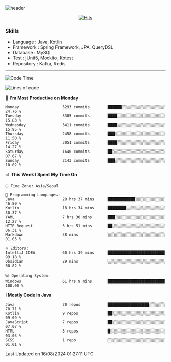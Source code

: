<!-- Github Profile Readme로 프로필 꾸미기 : https://zzsza.github.io/development/2020/07/10/make-github-profile-readme/ -->

<!-- github theme -->
  <!-- 
    ![header](https://capsule-render.vercel.app/api?type=slice&color=e0f0e3&height=150&section=header&text=beasy&fontSize=45)
  -->
  ![header](https://capsule-render.vercel.app/api?type=soft&color=e0f0e3&height=150&section=header&text=Choi-YongSeok&fontSize=55&animation=twinkling)


<!-- hits count : https://hits.seeyoufarm.com/ -->
<div align=center>
    
  [![Hits](https://hits.seeyoufarm.com/api/count/incr/badge.svg?url=https%3A%2F%2Fgithub.com%2Fchoi-ys&count_bg=%2379C83D&title_bg=%23555555&icon=&icon_color=%23E7E7E7&title=hits&edge_flat=false)](https://hits.seeyoufarm.com)

</div>


<!-- Committed Top Lang -->
<div align=center>
</div>


### Skills
 - Language : Java, Kotlin
 - Framework : Spring Framework, JPA, QueryDSL
 - Database : MySQL
 - Test : jUnit5, Mockito, Kotest
 - Repository : Kafka, Redis

---

<!--START_SECTION:waka-->
![Code Time](http://img.shields.io/badge/Code%20Time-4%2C339%20hrs%2036%20mins-blue)

![Lines of code](https://img.shields.io/badge/From%20Hello%20World%20I%27ve%20Written-14.9%20million%20lines%20of%20code-blue)

📅 **I'm Most Productive on Monday** 

```text
Monday                   5293 commits        ██████░░░░░░░░░░░░░░░░░░░   24.76 % 
Tuesday                  3385 commits        ████░░░░░░░░░░░░░░░░░░░░░   15.83 % 
Wednesday                3411 commits        ████░░░░░░░░░░░░░░░░░░░░░   15.95 % 
Thursday                 2458 commits        ███░░░░░░░░░░░░░░░░░░░░░░   11.50 % 
Friday                   3051 commits        ████░░░░░░░░░░░░░░░░░░░░░   14.27 % 
Saturday                 1640 commits        ██░░░░░░░░░░░░░░░░░░░░░░░   07.67 % 
Sunday                   2143 commits        ███░░░░░░░░░░░░░░░░░░░░░░   10.02 % 
```


📊 **This Week I Spent My Time On** 

```text
🕑︎ Time Zone: Asia/Seoul

💬 Programming Languages: 
Java                     28 hrs 37 mins      ████████████░░░░░░░░░░░░░   46.80 % 
Kotlin                   18 hrs 34 mins      ████████░░░░░░░░░░░░░░░░░   30.37 % 
YAML                     7 hrs 30 mins       ███░░░░░░░░░░░░░░░░░░░░░░   12.27 % 
HTTP Request             3 hrs 51 mins       ██░░░░░░░░░░░░░░░░░░░░░░░   06.31 % 
Markdown                 38 mins             ░░░░░░░░░░░░░░░░░░░░░░░░░   01.05 % 

🔥 Editors: 
IntelliJ IDEA            60 hrs 39 mins      █████████████████████████   99.18 % 
Obsidian                 29 mins             ░░░░░░░░░░░░░░░░░░░░░░░░░   00.82 % 

💻 Operating System: 
Windows                  61 hrs 9 mins       █████████████████████████   100.00 % 
```

**I Mostly Code in Java** 

```text
Java                     70 repos            ██████████████████░░░░░░░   70.71 % 
Kotlin                   9 repos             ██░░░░░░░░░░░░░░░░░░░░░░░   09.09 % 
JavaScript               7 repos             ██░░░░░░░░░░░░░░░░░░░░░░░   07.07 % 
HTML                     3 repos             █░░░░░░░░░░░░░░░░░░░░░░░░   03.03 % 
SCSS                     1 repo              ░░░░░░░░░░░░░░░░░░░░░░░░░   01.01 % 
```




 Last Updated on 16/08/2024 01:27:11 UTC
<!--END_SECTION:waka-->

<!-- 
![footer](https://capsule-render.vercel.app/api?section=footer&type=slice&color=e0f0e3)
-->

